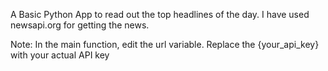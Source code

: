A Basic Python App to read out the top headlines of the day.
I have used newsapi.org for getting the news.

Note:
In the main function, edit the url variable.
Replace the {your_api_key} with your actual API key
